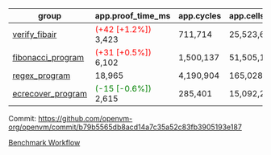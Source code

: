 | group | app.proof_time_ms | app.cycles | app.cells_used | leaf.proof_time_ms | leaf.cycles | leaf.cells_used |
| -- | -- | -- | -- | -- | -- | -- |
| [verify_fibair](https://github.com/openvm-org/openvm/blob/benchmark-results/benchmarks-pr/1234/verify_fibair-b79b5565db8acd14a7c35a52c83fb3905193e187.md) |<span style='color: red'>(+42 [+1.2%])</span> 3,423 |  711,714 |  25,523,654 |- | - | - |
| [fibonacci_program](https://github.com/openvm-org/openvm/blob/benchmark-results/benchmarks-pr/1234/fibonacci-b79b5565db8acd14a7c35a52c83fb3905193e187.md) |<span style='color: red'>(+31 [+0.5%])</span> 6,102 |  1,500,137 |  51,505,102 |- | - | - |
| [regex_program](https://github.com/openvm-org/openvm/blob/benchmark-results/benchmarks-pr/1234/regex-b79b5565db8acd14a7c35a52c83fb3905193e187.md) | 18,965 |  4,190,904 |  165,028,173 |- | - | - |
| [ecrecover_program](https://github.com/openvm-org/openvm/blob/benchmark-results/benchmarks-pr/1234/ecrecover-b79b5565db8acd14a7c35a52c83fb3905193e187.md) |<span style='color: green'>(-15 [-0.6%])</span> 2,615 |  285,401 |  15,092,297 |- | - | - |


Commit: https://github.com/openvm-org/openvm/commit/b79b5565db8acd14a7c35a52c83fb3905193e187

[Benchmark Workflow](https://github.com/openvm-org/openvm/actions/runs/12877964288)
